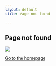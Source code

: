 ```yaml
---
layout: default
title: Page not found

---
```

## Page not found

![](/uploads/2018/10/22/14872873197_2146e7a1d8_o.jpg)

[Go to the homepage](/ "Back to homepage")